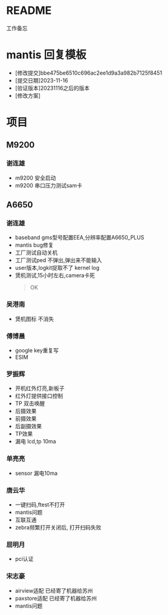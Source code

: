# README

工作备忘

# mantis 回复模板

* [修改提交]bbe475be6510c696ac2ee1d9a3a982b7125f8451
* [提交日期]2023-11-16
* [验证版本]20231116之后的版本
* [修改方案]


# 项目

## M9200

### 谢连雄

* m9200 安全启动
* m9200 串口压力测试sam卡

## A6650

### 谢连雄

* baseband  gms型号配置EEA,分辨率配置A6650_PLUS
* mantis bug修复
* 工厂测试自动关机
* 工厂测试ped 不弹出,弹出来不能输入
* user版本,logkit捉取不了 kernel log
* 煲机测试,15小时左右,camera卡死
    > OK

### 吴港南

* 煲机图标 不消失

### 傅博晨

* google key重复写
* ESIM

### 罗振辉

* 开机红外灯亮,新板子
* 红外灯提供接口控制
* TP 双击唤醒
* 后摄效果
* 前摄效果
* 后副摄效果
* TP效果
* 漏电 lcd,tp 10ma

### 单亮亮

* sensor 漏电10ma

### 唐云华

* 一键扫码,ftest不打开
* mantis问题
* 互联互通
* zebra频繁打开关闭后, 打开扫码失败

### 屈明月

* pci认证

### 宋志豪

* airview适配 已经寄了机器给苏州
* paxstore适配 已经寄了机器给苏州
* mantis问题